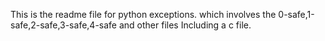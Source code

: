 This is the readme file for python exceptions. 
which involves the 0-safe,1-safe,2-safe,3-safe,4-safe and other files 
Including a c file.
